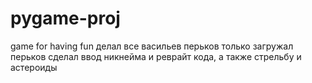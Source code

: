 # pygame-proj
game for having fun
делал все васильев перьков только загружал
перьков сделал ввод никнейма и реврайт кода, а также стрельбу и астероиды
